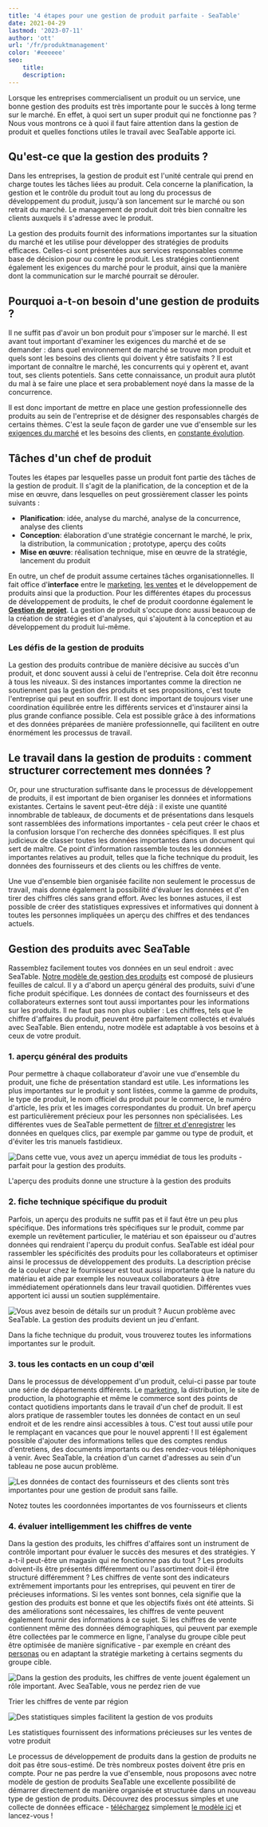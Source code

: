 ```yaml
---
title: '4 étapes pour une gestion de produit parfaite - SeaTable'
date: 2021-04-29
lastmod: '2023-07-11'
author: 'ott'
url: '/fr/produktmanagement'
color: '#eeeeee'
seo:
    title:
    description:
---
```


Lorsque les entreprises commercialisent un produit ou un service, une bonne gestion des produits est très importante pour le succès à long terme sur le marché. En effet, à quoi sert un super produit qui ne fonctionne pas ? Nous vous montrons ce à quoi il faut faire attention dans la gestion de produit et quelles fonctions utiles le travail avec SeaTable apporte ici.

## Qu'est-ce que la gestion des produits ?

Dans les entreprises, la gestion de produit est l'unité centrale qui prend en charge toutes les tâches liées au produit. Cela concerne la planification, la gestion et le contrôle du produit tout au long du processus de développement du produit, jusqu'à son lancement sur le marché ou son retrait du marché. Le management de produit doit très bien connaître les clients auxquels il s'adresse avec le produit.

La gestion des produits fournit des informations importantes sur la situation du marché et les utilise pour développer des stratégies de produits efficaces. Celles-ci sont présentées aux services responsables comme base de décision pour ou contre le produit. Les stratégies contiennent également les exigences du marché pour le produit, ainsi que la manière dont la communication sur le marché pourrait se dérouler.

## Pourquoi a-t-on besoin d'une gestion de produits ?

Il ne suffit pas d'avoir un bon produit pour s'imposer sur le marché. Il est avant tout important d'examiner les exigences du marché et de se demander : dans quel environnement de marché se trouve mon produit et quels sont les besoins des clients qui doivent y être satisfaits ? Il est important de connaître le marché, les concurrents qui y opèrent et, avant tout, ses clients potentiels. Sans cette connaissance, un produit aura plutôt du mal à se faire une place et sera probablement noyé dans la masse de la concurrence.

Il est donc important de mettre en place une gestion professionnelle des produits au sein de l'entreprise et de désigner des responsables chargés de certains thèmes. C'est la seule façon de garder une vue d'ensemble sur les [exigences du marché](https://www.reckliesmp.de/veraenderungen-im-markt/) et les besoins des clients, en [constante évolution](https://www.reckliesmp.de/veraenderungen-im-markt/).

## Tâches d'un chef de produit

Toutes les étapes par lesquelles passe un produit font partie des tâches de la gestion de produit. Il s'agit de la planification, de la conception et de la mise en œuvre, dans lesquelles on peut grossièrement classer les points suivants :

- **Planification**: idée, analyse du marché, analyse de la concurrence, analyse des clients
- **Conception**: élaboration d'une stratégie concernant le marché, le prix, la distribution, la communication ; prototype, aperçu des coûts
- **Mise en œuvre**: réalisation technique, mise en œuvre de la stratégie, lancement du produit

En outre, un chef de produit assume certaines tâches organisationnelles. Il fait office d'**interface** entre le [marketing](https://seatable.io/fr/marketing/), [les ventes](https://seatable.io/fr/distribution/) et le développement de produits ainsi que la production. Pour les différentes étapes du processus de développement de produits, le chef de produit coordonne également le **[Gestion de projet](https://seatable.io/fr/gestion-de-projet/)**. La gestion de produit s'occupe donc aussi beaucoup de la création de stratégies et d'analyses, qui s'ajoutent à la conception et au développement du produit lui-même.

### Les défis de la gestion de produits

La gestion des produits contribue de manière décisive au succès d'un produit, et donc souvent aussi à celui de l'entreprise. Cela doit être reconnu à tous les niveaux. Si des instances importantes comme la direction ne soutiennent pas la gestion des produits et ses propositions, c'est toute l'entreprise qui peut en souffrir. Il est donc important de toujours viser une coordination équilibrée entre les différents services et d'instaurer ainsi la plus grande confiance possible. Cela est possible grâce à des informations et des données préparées de manière professionnelle, qui facilitent en outre énormément les processus de travail.

## Le travail dans la gestion de produits : comment structurer correctement mes données ?

Or, pour une structuration suffisante dans le processus de développement de produits, il est important de bien organiser les données et informations existantes. Certains le savent peut-être déjà : il existe une quantité innombrable de tableaux, de documents et de présentations dans lesquels sont rassemblées des informations importantes - cela peut créer le chaos et la confusion lorsque l'on recherche des données spécifiques. Il est plus judicieux de classer toutes les données importantes dans un document qui sert de maître. Ce point d'information rassemble toutes les données importantes relatives au produit, telles que la fiche technique du produit, les données des fournisseurs et des clients ou les chiffres de vente.

Une vue d'ensemble bien organisée facilite non seulement le processus de travail, mais donne également la possibilité d'évaluer les données et d'en tirer des chiffres clés sans grand effort. Avec les bonnes astuces, il est possible de créer des statistiques expressives et informatives qui donnent à toutes les personnes impliquées un aperçu des chiffres et des tendances actuels.

## Gestion des produits avec SeaTable

Rassemblez facilement toutes vos données en un seul endroit : avec SeaTable. [Notre modèle de gestion des produits](https://seatable.io/fr/modele/mo8j3bg_qqkig0v-xx2fmq/) est composé de plusieurs feuilles de calcul. Il y a d'abord un aperçu général des produits, suivi d'une fiche produit spécifique. Les données de contact des fournisseurs et des collaborateurs externes sont tout aussi importantes pour les informations sur les produits. Il ne faut pas non plus oublier : Les chiffres, tels que le chiffre d'affaires du produit, peuvent être parfaitement collectés et évalués avec SeaTable. Bien entendu, notre modèle est adaptable à vos besoins et à ceux de votre produit.

### 1\. aperçu général des produits

Pour permettre à chaque collaborateur d'avoir une vue d'ensemble du produit, une fiche de présentation standard est utile. Les informations les plus importantes sur le produit y sont listées, comme la gamme de produits, le type de produit, le nom officiel du produit pour le commerce, le numéro d'article, les prix et les images correspondantes du produit. Un bref aperçu est particulièrement précieux pour les personnes non spécialisées. Les différentes vues de SeaTable permettent de [filtrer et d'enregistrer](https://seatable.io/fr/docs/handbuch/seatable-nutzen/gruppierung-sortierung-filter/) les données en quelques clics, par exemple par gamme ou type de produit, et d'éviter les tris manuels fastidieux.

![Dans cette vue, vous avez un aperçu immédiat de tous les produits - parfait pour la gestion des produits.](images/Range-View_2.jpg)

L'aperçu des produits donne une structure à la gestion des produits

### 2\. fiche technique spécifique du produit

Parfois, un aperçu des produits ne suffit pas et il faut être un peu plus spécifique. Des informations très spécifiques sur le produit, comme par exemple un revêtement particulier, le matériau et son épaisseur ou d'autres données qui rendraient l'aperçu du produit confus. SeaTable est idéal pour rassembler les spécificités des produits pour les collaborateurs et optimiser ainsi le processus de développement des produits. La description précise de la couleur chez le fournisseur est tout aussi importante que la nature du matériau et aide par exemple les nouveaux collaborateurs à être immédiatement opérationnels dans leur travail quotidien. Différentes vues apportent ici aussi un soutien supplémentaire.

![Vous avez besoin de détails sur un produit ? Aucun problème avec SeaTable. La gestion des produits devient un jeu d'enfant.](images/Product-Data_1.jpg)

Dans la fiche technique du produit, vous trouverez toutes les informations importantes sur le produit.

### 3\. tous les contacts en un coup d'œil

Dans le processus de développement d'un produit, celui-ci passe par toute une série de départements différents. Le [marketing](https://seatable.io/fr/marketing/), la distribution, le site de production, la photographie et même le commerce sont des points de contact quotidiens importants dans le travail d'un chef de produit. Il est alors pratique de rassembler toutes les données de contact en un seul endroit et de les rendre ainsi accessibles à tous. C'est tout aussi utile pour le remplaçant en vacances que pour le nouvel apprenti ! Il est également possible d'ajouter des informations telles que des comptes rendus d'entretiens, des documents importants ou des rendez-vous téléphoniques à venir. Avec SeaTable, la création d'un carnet d'adresses au sein d'un tableau ne pose aucun problème.

![Les données de contact des fournisseurs et des clients sont très importantes pour une gestion de produit sans faille.](images/Suppliers-and-Contacts.jpg)

Notez toutes les coordonnées importantes de vos fournisseurs et clients

### 4\. évaluer intelligemment les chiffres de vente

Dans la gestion des produits, les chiffres d'affaires sont un instrument de contrôle important pour évaluer le succès des mesures et des stratégies. Y a-t-il peut-être un magasin qui ne fonctionne pas du tout ? Les produits doivent-ils être présentés différemment ou l'assortiment doit-il être structuré différemment ? Les chiffres de vente sont des indicateurs extrêmement importants pour les entreprises, qui peuvent en tirer de précieuses informations. Si les ventes sont bonnes, cela signifie que la gestion des produits est bonne et que les objectifs fixés ont été atteints. Si des améliorations sont nécessaires, les chiffres de vente peuvent également fournir des informations à ce sujet. Si les chiffres de vente contiennent même des données démographiques, qui peuvent par exemple être collectées par le commerce en ligne, l'analyse du groupe cible peut être optimisée de manière significative - par exemple en créant des [personas](https://www.reachx.de/6-punkte-anleitung-zur-erstellung-individueller-personas/) ou en adaptant la stratégie marketing à certains segments du groupe cible.

![Dans la gestion des produits, les chiffres de vente jouent également un rôle important. Avec SeaTable, vous ne perdez rien de vue](images/Sales_1.jpg)

Trier les chiffres de vente par région

![Des statistiques simples facilitent la gestion de vos produits](images/Statistics-1.jpg)

Les statistiques fournissent des informations précieuses sur les ventes de votre produit

Le processus de développement de produits dans la gestion de produits ne doit pas être sous-estimé. De très nombreux postes doivent être pris en compte. Pour ne pas perdre la vue d'ensemble, nous proposons avec notre modèle de gestion de produits SeaTable une excellente possibilité de démarrer directement de manière organisée et structurée dans un nouveau type de gestion de produits. Découvrez des processus simples et une collecte de données efficace - [téléchargez](https://seatable.io/fr/modele/mo8j3bg_qqkig0v-xx2fmq/) simplement [le modèle ici](https://seatable.io/fr/modele/mo8j3bg_qqkig0v-xx2fmq/) et lancez-vous !
